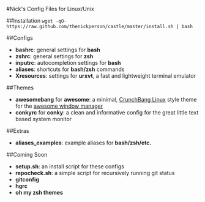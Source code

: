 #Nick's Config Files for Linux/Unix

##Installation
`wget -qO- https://raw.github.com/thenickperson/castle/master/install.sh | bash`

##Configs
- __bashrc__: general settings for __bash__
- __zshrc__: general settings for __zsh__
- __inputrc__: autocompletion settings for __bash__
- __aliases__: shortcuts for __bash/zsh__ commands
- __Xresources__: settings for __urxvt__, a fast and lightweight terminal emulator

##Themes
- __awesomebang__ for __awesome__: a minimal, [CrunchBang Linux](http://crunchbanglinux.org/) style theme for the [awesome window manager](http://awesome.naquadah.org/)
- __conkyrc__ for __conky__: a clean and informative config for the great little text based system monitor

##Extras
- __aliases_examples__: example aliases for __bash/zsh/etc.__

##Coming Soon
- __setup.sh__: an install script for these configs
- __repocheck.sh__: a simple script for recursively running git status
- __gitconfig__
- __hgrc__
- __oh my zsh themes__
